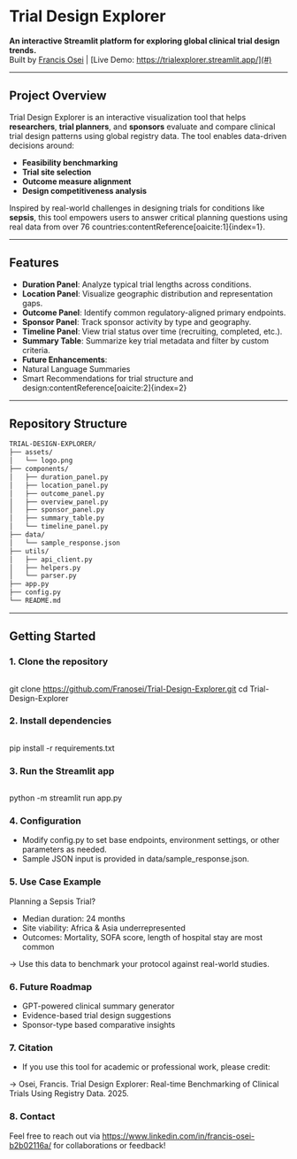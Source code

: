 # Trial Design Explorer

**An interactive Streamlit platform for exploring global clinical trial design trends.**  
Built by [Francis Osei](https://github.com/Franosei) | [Live Demo: https://trialexplorer.streamlit.app/](#)

---

## Project Overview

Trial Design Explorer is an interactive visualization tool that helps **researchers**, **trial planners**, and **sponsors** evaluate and compare clinical trial design patterns using global registry data. The tool enables data-driven decisions around:

- **Feasibility benchmarking**
- **Trial site selection**
- **Outcome measure alignment**
- **Design competitiveness analysis**

Inspired by real-world challenges in designing trials for conditions like **sepsis**, this tool empowers users to answer critical planning questions using real data from over 76 countries:contentReference[oaicite:1]{index=1}.

---

## Features

-  **Duration Panel**: Analyze typical trial lengths across conditions.
-  **Location Panel**: Visualize geographic distribution and representation gaps.
-  **Outcome Panel**: Identify common regulatory-aligned primary endpoints.
-  **Sponsor Panel**: Track sponsor activity by type and geography.
-  **Timeline Panel**: View trial status over time (recruiting, completed, etc.).
-  **Summary Table**: Summarize key trial metadata and filter by custom criteria.
-  **Future Enhancements**:
  - Natural Language Summaries
  - Smart Recommendations for trial structure and design:contentReference[oaicite:2]{index=2}

---

## Repository Structure

```bash
TRIAL-DESIGN-EXPLORER/
├── assets/
│   └── logo.png
├── components/
│   ├── duration_panel.py
│   ├── location_panel.py
│   ├── outcome_panel.py
│   ├── overview_panel.py
│   ├── sponsor_panel.py
│   ├── summary_table.py
│   └── timeline_panel.py
├── data/
│   └── sample_response.json
├── utils/
│   ├── api_client.py
│   ├── helpers.py
│   └── parser.py
├── app.py
├── config.py
└── README.md


```
---

## Getting Started


### 1. Clone the repository

```bash
```
git clone https://github.com/Franosei/Trial-Design-Explorer.git
cd Trial-Design-Explorer

### 2. Install dependencies
```bash
```
pip install -r requirements.txt


### 3. Run the Streamlit app
```bash
```
python -m streamlit run app.py


### 4. Configuration

 - Modify config.py to set base endpoints, environment settings, or other parameters as needed.
 - Sample JSON input is provided in data/sample_response.json.


### 5. Use Case Example

Planning a Sepsis Trial?

- Median duration: 24 months
- Site viability: Africa & Asia underrepresented
- Outcomes: Mortality, SOFA score, length of hospital stay are most common

→ Use this data to benchmark your protocol against real-world studies.


### 6. Future Roadmap

 - GPT-powered clinical summary generator
 - Evidence-based trial design suggestions
 - Sponsor-type based comparative insights


### 7. Citation

- If you use this tool for academic or professional work, please credit:

→ Osei, Francis. Trial Design Explorer: Real-time Benchmarking of Clinical Trials Using Registry Data. 2025.


### 8. Contact
Feel free to reach out via https://www.linkedin.com/in/francis-osei-b2b02116a/ for collaborations or feedback!